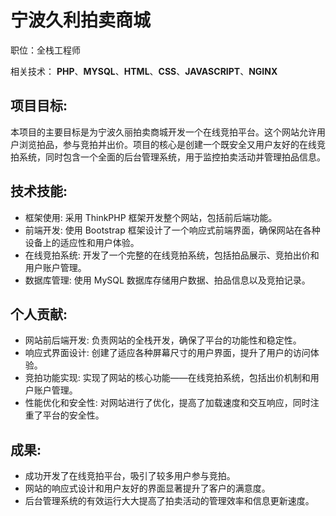 # 宁波久利拍卖商城

职位：全栈工程师

相关技术： **PHP**、**MYSQL**、**HTML**、**CSS**、**JAVASCRIPT**、**NGINX**

## 项目目标:

本项目的主要目标是为宁波久丽拍卖商城开发一个在线竞拍平台。这个网站允许用户浏览拍品，参与竞拍并出价。项目的核心是创建一个既安全又用户友好的在线竞拍系统，同时包含一个全面的后台管理系统，用于监控拍卖活动并管理拍品信息。

## 技术技能:

- 框架使用: 采用 ThinkPHP 框架开发整个网站，包括前后端功能。
- 前端开发: 使用 Bootstrap 框架设计了一个响应式前端界面，确保网站在各种设备上的适应性和用户体验。
- 在线竞拍系统: 开发了一个完整的在线竞拍系统，包括拍品展示、竞拍出价和用户账户管理。
- 数据库管理: 使用 MySQL 数据库存储用户数据、拍品信息以及竞拍记录。

## 个人贡献:

- 网站前后端开发: 负责网站的全栈开发，确保了平台的功能性和稳定性。
- 响应式界面设计: 创建了适应各种屏幕尺寸的用户界面，提升了用户的访问体验。
- 竞拍功能实现: 实现了网站的核心功能——在线竞拍系统，包括出价机制和用户账户管理。
- 性能优化和安全性: 对网站进行了优化，提高了加载速度和交互响应，同时注重了平台的安全性。

## 成果:

- 成功开发了在线竞拍平台，吸引了较多用户参与竞拍。
- 网站的响应式设计和用户友好的界面显著提升了客户的满意度。
- 后台管理系统的有效运行大大提高了拍卖活动的管理效率和信息更新速度。
